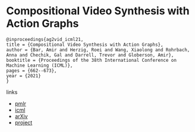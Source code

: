 # Compositional Video Synthesis with Action Graphs

```
@inproceedings{ag2vid_icml21,
title = {Compositional Video Synthesis with Action Graphs},
author = {Bar, Amir and Herzig, Roei and Wang, Xiaolong and Rohrbach, Anna and Chechik, Gal and Darrell, Trevor and Globerson, Amir},
booktitle = {Proceedings of the 38th International Conference on Machine Learning (ICML)},
pages = {662--673},
year = {2021}
}
```

links
- [pmlr](http://proceedings.mlr.press/v139/bar21a.html)
- [icml](https://icml.cc/virtual/2021/poster/10449)
- [arXiv](https://arxiv.org/abs/2006.15327)
- [project](https://roeiherz.github.io/AG2Video/)